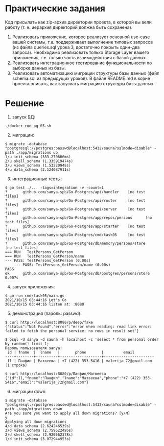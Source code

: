 # Практические задания
Код присылать как zip-архив директории проекта, в которой вы вели работу (т. е. иерархия директорий должна быть сохранена).
1. Реализовать приложение, которое реализует основной use-case вашей системы, т.е. поддерживает выполнение типовых запросов  (из файла queries.sql урока 3, достаточно покрыть один-два запроса). Необходимо реализовать только Storage Layer вашего приложения, т.е. только часть взаимодействия с базой данных.
1. Реализовать интеграционное тестирование функциональности по выборке данных из  базы.
1. Реализовать автоматизацию миграции структуры базы данных (файл schema.sql из предыдущих уроков). В файле README.md в корне проекта описать, как запускать миграцию структуры базы данных.

# Решение

1. запуск БД:
```
./docker_run_pg_05.sh
```
2. миграции:
```
$ migrate -database "postgresql://postgres:passwd@localhost:5432/sauna?sslmode=disable" -path ./app/migrations up
1/u init_schema (333.270606ms)
2/u skell_schema (1.335919474s)
3/u views_schema (1.53220948s)
4/u data_schema (2.124087911s)
```
3. интеграционные тесты:
```
$ go test ./... -tags=integration -v -count=1 
?       github.com/sanya-spb/Go-Postgres/api/handler    [no test files]
?       github.com/sanya-spb/Go-Postgres/api/router     [no test files]
?       github.com/sanya-spb/Go-Postgres/api/server     [no test files]
?       github.com/sanya-spb/Go-Postgres/app/repos/persons      [no test files]
?       github.com/sanya-spb/Go-Postgres/app/starter    [no test files]
?       github.com/sanya-spb/Go-Postgres/cmd/task05     [no test files]
?       github.com/sanya-spb/Go-Postgres/db/memory/persons/store        [no test files]
=== RUN   TestPersons_GetPerson
=== RUN   TestPersons_GetPerson/name
--- PASS: TestPersons_GetPerson (0.00s)
    --- PASS: TestPersons_GetPerson/name (0.00s)
PASS
ok      github.com/sanya-spb/Go-Postgres/db/postgres/persons/store      0.007s
```
4. запуск приложения:
```
$ go run cmd/task05/main.go
2021/10/15 03:44:16 Let's Go
2021/10/15 03:44:16 listen at: :8080
```
5. демонстрация (пароль: passwd):
```
$ curl http://localhost:8080/p/deep/fake                                                                          
{"status":"Not Found","error":"error when reading: read link error: failed to fetch the personal service: no rows in result set"}

$ psql -U sanya -d sauna -h localhost -c 'select * from personal order by random() limit 1;
Пароль пользователя sanya: 
 id | fname  |  lname   |       phone       |         email         
----+--------+----------+-------------------+-----------------------
 11 | Панфил | Матвеева | +7 (422) 353-5416 | valerija_72@gmail.com
(1 строка)

$ curl http://localhost:8080/p/Панфил/Матвеева  
{"id":11,"fname":"Панфил","lname":"Матвеева","phone":"+7 (422) 353-5416","email":"valerija_72@gmail.com"}
```
6. миграции down:
```
$ migrate -database "postgresql://postgres:passwd@localhost:5432/sauna?sslmode=disable" -path ./app/migrations down
Are you sure you want to apply all down migrations? [y/N]
y
Applying all down migrations
4/d data_schema (2.624246539s)
3/d views_schema (2.759522495s)
2/d skell_schema (2.920562378s)
1/d init_schema (3.072944953s)
```